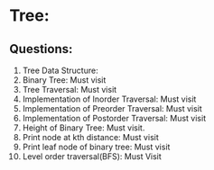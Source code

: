 # Tree: 

## Questions: 

1. Tree Data Structure: 
2. Binary Tree: Must visit
3. Tree Traversal: Must visit
4. Implementation of Inorder Traversal: Must visit
5. Implementation of Preorder Traversal: Must visit
6. Implementation of Postorder Traversal: Must visit
7. Height of Binary Tree: Must visit.
8. Print node at kth distance: Must visit
9. Print leaf node of binary tree: Must visit
10. Level order traversal(BFS): Must Visit